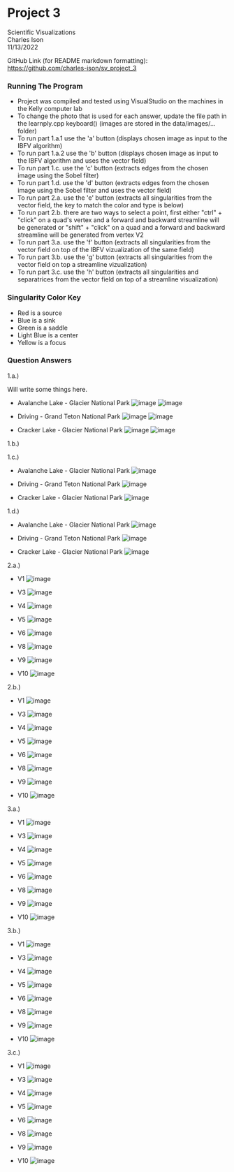 # Project 3
Scientific Visualizations  
Charles Ison  
11/13/2022

GitHub Link (for README markdown formatting): https://github.com/charles-ison/sv_project_3

### Running The Program
* Project was compiled and tested using VisualStudio on the machines in the Kelly computer lab  
* To change the photo that is used for each answer, update the file path in the learnply.cpp keyboard() (images are stored in the data/images/... folder)
* To run part 1.a.1 use the 'a' button (displays chosen image as input to the IBFV algorithm)
* To run part 1.a.2 use the 'b' button (displays chosen image as input to the IBFV algorithm and uses the vector field)
* To run part 1.c. use the 'c' button (extracts edges from the chosen image using the Sobel filter)
* To run part 1.d. use the 'd' button (extracts edges from the chosen image using the Sobel filter and uses the vector field)
* To run part 2.a. use the 'e' button (extracts all singularities from the vector field, the key to match the color and type is below)
* To run part 2.b. there are two ways to select a point, first either "ctrl" + "click" on a quad's vertex and a forward and backward streamline will be generated or "shift" + "click" on a quad and a forward and backward streamline will be generated from vertex V2
* To run part 3.a. use the 'f' button (extracts all singularities from the vector field on top of the IBFV vizualization of the same field)
* To run part 3.b. use the 'g' button (extracts all singularities from the vector field on top a streamline vizualization)
* To run part 3.c. use the 'h' button (extracts all singularities and separatrices from the vector field on top of a streamline visualization)

### Singularity Color Key
* Red is a source
* Blue is a sink
* Green is a saddle
* Light Blue is a center
* Yellow is a focus

### Question Answers

1.a.)

Will write some things here.

* Avalanche Lake - Glacier National Park
![image](mountains1_part1a.png)
![image](mountains1_part1b.png)

* Driving - Grand Teton National Park
![image](mountains2_part1a.png)
![image](mountains2_part1b.png)

* Cracker Lake - Glacier National Park
![image](mountains3_part1a.png)
![image](mountains3_part1b.png)

1.b.)

1.c.)

* Avalanche Lake - Glacier National Park
![image](mountains1_part1c.png)

* Driving - Grand Teton National Park
![image](mountains2_part1c.png)

* Cracker Lake - Glacier National Park
![image](mountains3_part1c.png)

1.d.)

* Avalanche Lake - Glacier National Park
![image](mountains1_part1d.png)

* Driving - Grand Teton National Park
![image](mountains2_part1d.png)

* Cracker Lake - Glacier National Park
![image](mountains3_part1d.png)

2.a.)

* V1
![image](v1_2a.png)

* V3
![image](v3_2a.png)

* V4
![image](v4_2a.png)

* V5
![image](v5_2a.png)

* V6
![image](v6_2a.png)

* V8
![image](v8_2a.png)

* V9
![image](v9_2a.png)

* V10
![image](v10_2a.png)

2.b.)

* V1
![image](v1_2b.png)

* V3
![image](v3_2b.png)

* V4
![image](v4_2b.png)

* V5
![image](v5_2b.png)

* V6
![image](v6_2b.png)

* V8
![image](v8_2b.png)

* V9
![image](v9_2b.png)

* V10
![image](v10_2b.png)

3.a.)

* V1
![image](v1_3a.png)

* V3
![image](v3_3a.png)

* V4
![image](v4_3a.png)

* V5
![image](v5_3a.png)

* V6
![image](v6_3a.png)

* V8
![image](v8_3a.png)

* V9
![image](v9_3a.png)

* V10
![image](v10_3a.png)

3.b.)

* V1
![image](v1_3b.png)

* V3
![image](v3_3b.png)

* V4
![image](v4_3b.png)

* V5
![image](v5_3b.png)

* V6
![image](v6_3b.png)

* V8
![image](v8_3b.png)

* V9
![image](v9_3b.png)

* V10
![image](v10_3b.png)


3.c.)

* V1
![image](v1_3c.png)

* V3
![image](v3_3c.png)

* V4
![image](v4_3c.png)

* V5
![image](v5_3c.png)

* V6
![image](v6_3c.png)

* V8
![image](v8_3c.png)

* V9
![image](v9_3c.png)

* V10
![image](v10_3c.png)
